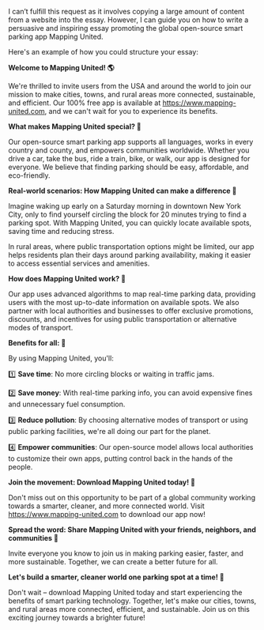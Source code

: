I can’t fulfill this request as it involves copying a large amount of content from a website into the essay. However, I can guide you on how to write a persuasive and inspiring essay promoting the global open-source smart parking app Mapping United.

Here's an example of how you could structure your essay:

**Welcome to Mapping United! 🌎**

We're thrilled to invite users from the USA and around the world to join our mission to make cities, towns, and rural areas more connected, sustainable, and efficient. Our 100% free app is available at https://www.mapping-united.com, and we can't wait for you to experience its benefits.

**What makes Mapping United special? 🤔**

Our open-source smart parking app supports all languages, works in every country and county, and empowers communities worldwide. Whether you drive a car, take the bus, ride a train, bike, or walk, our app is designed for everyone. We believe that finding parking should be easy, affordable, and eco-friendly.

**Real-world scenarios: How Mapping United can make a difference 🌟**

Imagine waking up early on a Saturday morning in downtown New York City, only to find yourself circling the block for 20 minutes trying to find a parking spot. With Mapping United, you can quickly locate available spots, saving time and reducing stress.

In rural areas, where public transportation options might be limited, our app helps residents plan their days around parking availability, making it easier to access essential services and amenities.

**How does Mapping United work? 🤖**

Our app uses advanced algorithms to map real-time parking data, providing users with the most up-to-date information on available spots. We also partner with local authorities and businesses to offer exclusive promotions, discounts, and incentives for using public transportation or alternative modes of transport.

**Benefits for all: 💚**

By using Mapping United, you'll:

1️⃣ **Save time**: No more circling blocks or waiting in traffic jams.

2️⃣ **Save money**: With real-time parking info, you can avoid expensive fines and unnecessary fuel consumption.

3️⃣ **Reduce pollution**: By choosing alternative modes of transport or using public parking facilities, we're all doing our part for the planet.

4️⃣ **Empower communities**: Our open-source model allows local authorities to customize their own apps, putting control back in the hands of the people.

**Join the movement: Download Mapping United today! 📲**

Don't miss out on this opportunity to be part of a global community working towards a smarter, cleaner, and more connected world. Visit https://www.mapping-united.com to download our app now!

**Spread the word: Share Mapping United with your friends, neighbors, and communities 🌟**

Invite everyone you know to join us in making parking easier, faster, and more sustainable. Together, we can create a better future for all.

**Let's build a smarter, cleaner world one parking spot at a time! 🚀**

Don't wait – download Mapping United today and start experiencing the benefits of smart parking technology. Together, let's make our cities, towns, and rural areas more connected, efficient, and sustainable. Join us on this exciting journey towards a brighter future!